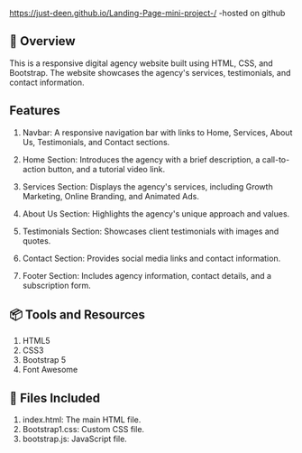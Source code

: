 https://just-deen.github.io/Landing-Page-mini-project-/ -hosted on github 

## 💫 Overview 

This is a responsive digital agency website built using HTML, CSS, and Bootstrap. The website showcases the agency's services, testimonials, and contact information.



## Features

1. Navbar: A responsive navigation bar with links to Home, Services, About Us, Testimonials, and Contact sections.

2. Home Section: Introduces the agency with a brief description, a call-to-action button, and a tutorial video link.

3. Services Section: Displays the agency's services, including Growth Marketing, Online Branding, and Animated Ads.

4. About Us Section: Highlights the agency's unique approach and values.

5. Testimonials Section: Showcases client testimonials with images and quotes.

6. Contact Section: Provides social media links and contact information.

7. Footer Section: Includes agency information, contact details, and a subscription form.


## 📦 Tools and Resources 

1. HTML5
2. CSS3
3. Bootstrap 5
4. Font Awesome


## 📃 Files Included

1. index.html: The main HTML file.
2. Bootstrap1.css: Custom CSS file.
3. bootstrap.js: JavaScript file.
